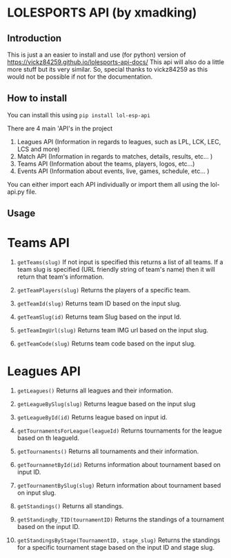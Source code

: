 # LOLESPORTS API (by xmadking)

## Introduction
This is just a an easier to install and use (for python) version of https://vickz84259.github.io/lolesports-api-docs/ This api will also do a little more stuff but its very similar. So, special thanks to vickz84259 as this would not be possible if not for the documentation. 

## How to install

You can install this using ```pip install lol-esp-api```

There are 4 main 'API's in the project
1. Leagues API (Information in regards to leagues, such as LPL, LCK, LEC, LCS and more)
2. Match API (Information in regards to matches, details, results, etc... )
3. Teams API (Information about the teams, players, logos, etc...)
4. Events API (Information about events, live, games, schedule, etc... )

You can either import each API individually or import them all using the lol-api.py file. 

## Usage

# Teams API

1. ```getTeams(slug)```
If not input is specified this returns a list of all teams. If a team slug is specified (URL friendly string of team's name) then it will return that team's information. 

2. ```getTeamPlayers(slug)```
Returns the players of a specific team. 

3. ```getTeamId(slug)```
Returns team ID based on the input slug.

4. ```getTeamSlug(id)```
Returns team Slug based on the input Id. 

5. ```getTeamImgUrl(slug)```
Returns team IMG url based on the input slug. 

6. ```getTeamCode(slug)```
Returns team code based on the input slug. 

# Leagues API

1. ```getLeagues()```
Returns all leagues and their information.

2. ```getLeagueBySlug(slug)```
Returns league based on the input slug

3. ```getLeagueById(id)```
Returns league based on input id.

4. ```getTournamentsForLeague(leagueId)```
Returns tournaments for the league based on th leagueId.

5. ```getTournaments()```
Returns all tournaments and their information.

6. ```getTournamnetById(id)```
Returns information about tournament based on input ID.

7. ```getTournamentBySlug(slug)```
Return information about tournament based on input slug. 

8. ```getStandings()```
Returns all standings.

9. ```getStandingBy_TID(tournamentID)```
Returns the standings of a tournament based on the input ID. 

10. ```getStandingsByStage(TournamentID, stage_slug)```
Returns the standings for a specific tournament stage based on the input ID and stage slug. 
